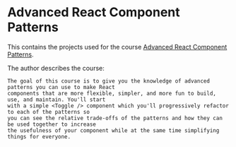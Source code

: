 # Advanced React Component Patterns

This contains the projects used for the course [Advanced React Component Patterns](https://egghead.io/courses/advanced-react-component-patterns).

The author describes the course:

    The goal of this course is to give you the knowledge of advanced patterns you can use to make React
    components that are more flexible, simpler, and more fun to build, use, and maintain. You'll start
    with a simple <Toggle /> component which you'll progressively refactor to each of the patterns so
    you can see the relative trade-offs of the patterns and how they can be used together to increase
    the usefulness of your component while at the same time simplifying things for everyone.
